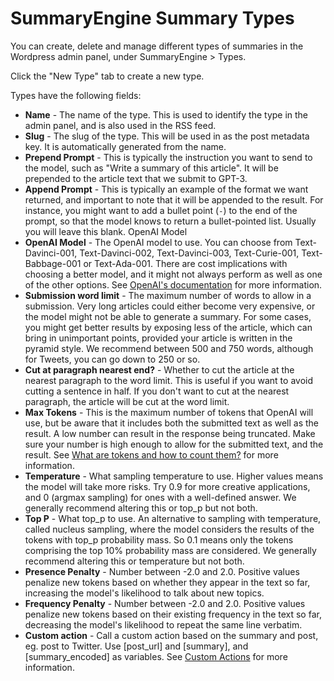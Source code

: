 # SummaryEngine Summary Types

You can create, delete and manage different types of summaries in the Wordpress admin panel, under SummaryEngine > Types.

Click the "New Type" tab to create a new type. 

Types have the following fields:

- **Name** - The name of the type. This is used to identify the type in the admin panel, and is also used in the RSS feed.
- **Slug** - The slug of the type. This will be used in as the post metadata key. It is automatically generated from the name.
- **Prepend Prompt** - This is typically the instruction you want to send to the model, such as "Write a summary of this article". It will be prepended to the article text that we submit to GPT-3.
- **Append Prompt** - This is typically an example of the format we want returned, and important to note that it will be appended to the result. For instance, you might want to add a bullet point (`-`) to the end of the prompt, so that the model knows to return a bullet-pointed list. Usually you will leave this blank.
OpenAI Model
- **OpenAI Model** - The OpenAI model to use. You can choose from Text-Davinci-001, Text-Davinci-002, Text-Davinci-003, Text-Curie-001, Text-Babbage-001 or Text-Ada-001. There are cost implications with choosing a better model, and it might not always perform as well as one of the other options. See [OpenAI's documentation](https://beta.openai.com/docs/models) for more information.
- **Submission word limit** - The maximum number of words to allow in a submission. Very long articles could either become very expensive, or the model might not be able to generate a summary. For some cases, you might get better results by exposing less of the article, which can bring in unimportant points, provided your article is written in the pyramid style. We recommend between 500 and 750 words, although for Tweets, you can go down to 250 or so.
- **Cut at paragraph nearest end?** - Whether to cut the article at the nearest paragraph to the word limit. This is useful if you want to avoid cutting a sentence in half. If you don't want to cut at the nearest paragraph, the article will be cut at the word limit.
- **Max Tokens** - This is the maximum number of tokens that OpenAI will use, but be aware that it includes both the submitted text as well as the result. A low number can result in the response being truncated. Make sure your number is high enough to allow for the submitted text, and the result. See [What are tokens and how to count them?](https://help.openai.com/en/articles/4936856-what-are-tokens-and-how-to-count-them) for more information.
- **Temperature** - What sampling temperature to use. Higher values means the model will take more risks. Try 0.9 for more creative applications, and 0 (argmax sampling) for ones with a well-defined answer. We generally recommend altering this or top_p but not both.
- **Top P** - What top_p to use. An alternative to sampling with temperature, called nucleus sampling, where the model considers the results of the tokens with top_p probability mass. So 0.1 means only the tokens comprising the top 10% probability mass are considered. We generally recommend altering this or temperature but not both.
- **Presence Penalty** - Number between -2.0 and 2.0. Positive values penalize new tokens based on whether they appear in the text so far, increasing the model's likelihood to talk about new topics.
- **Frequency Penalty** - Number between -2.0 and 2.0. Positive values penalize new tokens based on their existing frequency in the text so far, decreasing the model's likelihood to repeat the same line verbatim.
- **Custom action** - Call a custom action based on the summary and post, eg. post to Twitter. Use [post_url] and [summary], and [summary_encoded] as variables. See [Custom Actions](custom-actions.md) for more information.